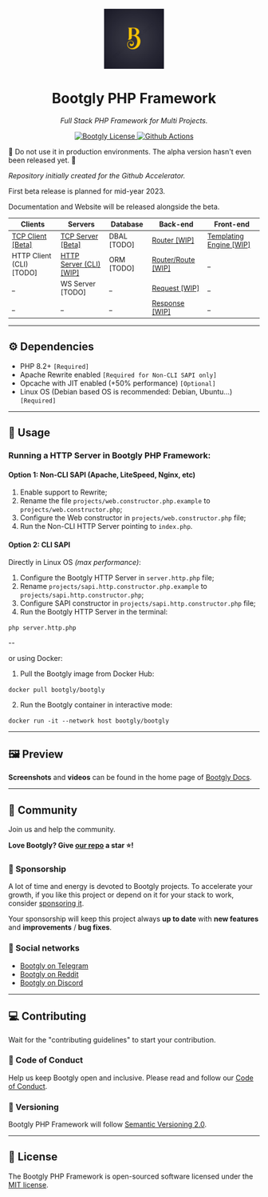 <p align="center">
  <img src="https://github.com/bootgly/.github/raw/main/favicon-temp1-128.png" alt="bootgly-logo" width="120px" height="120px"/>
</p>
<h1 align="center">Bootgly PHP Framework</h1>
<p align="center">
  <i>Full Stack PHP Framework for Multi Projects.</i>
</p>
<p align="center">
  <a href="https://packagist.org/packages/bootgly/bootgly">
    <img alt="Bootgly License" src="https://img.shields.io/github/license/bootgly/bootgly"/>
    <img alt="Github Actions" src="https://img.shields.io/github/actions/workflow/status/bootgly/bootgly/docker_http_server_cli-ci.yml?label=CI%2FCD"/>
  </a>
</p>

🚧 Do not use it in production environments. The alpha version hasn't even been released yet. 🚧

*Repository initially created for the Github Accelerator.*

First beta release is planned for mid-year 2023.

Documentation and Website will be released alongside the beta.

Clients | Servers | Database | Back-end | Front-end
--- | --- | --- | --- | ---
[TCP Client [Beta]][WEB_TCP_CLIENT_INTERFACE] | [TCP Server [Beta]][WEB_TCP_SERVER_INTERFACE] | DBAL [TODO] | [Router [WIP]][WEB_HTTP_SERVER_ROUTER] | [Templating Engine [WIP]][TEMPLATE_ENGINE]
HTTP Client (CLI) [TODO] | [HTTP Server (CLI) [WIP]][CLI_HTTP_SERVER] | ORM [TODO] | [Router/Route [WIP]][WEB_HTTP_SERVER_ROUTER_ROUTE] | _
_ | WS Server [TODO] | _ | [Request [WIP]][CLI_HTTP_SERVER_REQUEST] | _
_ | _ | _ | [Response [WIP]][CLI_HTTP_SERVER_RESPONSE] | _

---

## ⚙️ Dependencies

- PHP 8.2+ `[Required]`
- Apache Rewrite enabled `[Required for Non-CLI SAPI only]`
- Opcache with JIT enabled (+50% performance) `[Optional]`
- Linux OS (Debian based OS is recommended: Debian, Ubuntu...) `[Required]`

---

## 🔧 Usage

### Running a HTTP Server in Bootgly PHP Framework:

#### **Option 1: Non-CLI SAPI (Apache, LiteSpeed, Nginx, etc)**

1) Enable support to Rewrite;
2) Rename the file `projects/web.constructor.php.example` to `projects/web.constructor.php`;
3) Configure the Web constructor in `projects/web.constructor.php` file;
4) Run the Non-CLI HTTP Server pointing to `index.php`.

#### **Option 2: CLI SAPI**

Directly in Linux OS *(max performance)*:

1) Configure the Bootgly HTTP Server in `server.http.php` file;
2) Rename `projects/sapi.http.constructor.php.example` to `projects/sapi.http.constructor.php`;
3) Configure SAPI constructor in `projects/sapi.http.constructor.php` file;
4) Run the Bootgly HTTP Server in the terminal:

`php server.http.php`

--

or using Docker:

1) Pull the Bootgly image from Docker Hub:

`docker pull bootgly/bootgly`

2) Run the Bootgly container in interactive mode:

`docker run -it --network host bootgly/bootgly`

---

## 🖼 Preview

**Screenshots** and **videos** can be found in the home page of [Bootgly Docs][PROJECT_DOCS].

---

## 🌱 Community

Join us and help the community.

**Love Bootgly? Give [our repo][GITHUB_REPOSITORY] a star ⭐!**

### 💖 Sponsorship

A lot of time and energy is devoted to Bootgly projects. To accelerate your growth, if you like this project or depend on it for your stack to work, consider [sponsoring it][GITHUB_SPONSOR].

Your sponsorship will keep this project always **up to date** with **new features** and **improvements** / **bug fixes**.

### 🔗 Social networks
- [Bootgly on Telegram][TELEGRAM]
- [Bootgly on Reddit][REDDIT]
- [Bootgly on Discord][DISCORD]

---

## 💻 Contributing

Wait for the "contributing guidelines" to start your contribution.

### 🛂 Code of Conduct

Help us keep Bootgly open and inclusive. Please read and follow our [Code of Conduct][CODE_OF_CONDUCT].

### 📑 Versioning

Bootgly PHP Framework will follow [Semantic Versioning 2.0][SEMANTIC_VERSIONING].

---

## 📃 License

The Bootgly PHP Framework is open-sourced software licensed under the [MIT license][MIT_LICENSE].


<!-- Links -->
[TEMPLATE_ENGINE]: https://github.com/bootgly/bootgly/blob/main/core/Template.php

[WEB_TCP_CLIENT_INTERFACE]: https://github.com/bootgly/bootgly/blob/main/interfaces/Web/TCP/Client.php
[WEB_TCP_SERVER_INTERFACE]: https://github.com/bootgly/bootgly/blob/main/interfaces/Web/TCP/Server.php

[CLI_HTTP_SERVER]: https://github.com/bootgly/bootgly/blob/main/nodes/CLI/HTTP/Server.php
[CLI_HTTP_SERVER_REQUEST]: https://github.com/bootgly/bootgly/blob/main/nodes/CLI/HTTP/Server/Request.php
[CLI_HTTP_SERVER_RESPONSE]: https://github.com/bootgly/bootgly/blob/main/nodes/CLI/HTTP/Server/Response.php
[WEB_HTTP_SERVER_ROUTER]: https://github.com/bootgly/bootgly/blob/main/nodes/Web/HTTP/Server/Router.php
[WEB_HTTP_SERVER_ROUTER_ROUTE]: https://github.com/bootgly/bootgly/blob/main/nodes/Web/HTTP/Server/Router/Route.php


[PROJECT_DOCS]: https://docs.bootgly.com/
[GITHUB_REPOSITORY]: https://github.com/bootgly/bootgly/
[GITHUB_SPONSOR]: https://github.com/sponsors/bootgly/

[TELEGRAM]: https://t.me/bootgly/
[REDDIT]: https://www.reddit.com/r/bootgly/
[DISCORD]: https://discord.gg/SKRHsYmtyJ/


[CODE_OF_CONDUCT]: CODE_OF_CONDUCT.md
[SEMANTIC_VERSIONING]: https://semver.org/


[MIT_LICENSE]: https://opensource.org/license/mit/
